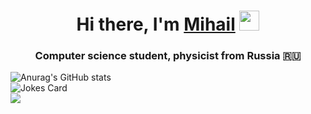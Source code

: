 <h1 align="center">Hi there, I'm <a href="https://t.me/Hhda122" target="_blank">Mihail</a> 
<img src="https://github.com/blackcater/blackcater/raw/main/images/Hi.gif" height="32"/></h1>
<h3 align="center">Computer science student, physicist from Russia 🇷🇺</h3>

![Anurag's GitHub stats](https://github-readme-stats.vercel.app/api?username=Alienmisha)
<br>
<img align="center" src="https://readme-jokes.vercel.app/api" alt="Jokes Card" />
<br>
![](https://github-profile-summary-cards.vercel.app/api/cards/profile-details?username=Alienmisha&theme=solarized_dark)
